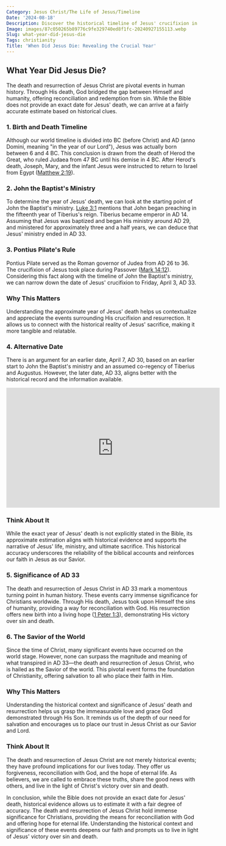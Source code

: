 ```yaml
---
Category: Jesus Christ/The Life of Jesus/Timeline
Date: '2024-08-18'
Description: Discover the historical timeline of Jesus' crucifixion in this article that explores the year of Jesus' death, shedding light on this significant event.
Image: images/87c050265b89776c9fe329740ed8f1fc-20240927155113.webp
Slug: what-year-did-jesus-die
Tags: christianity
Title: 'When Did Jesus Die: Revealing the Crucial Year'
---
```


## What Year Did Jesus Die?

The death and resurrection of Jesus Christ are pivotal events in human history. Through His death, God bridged the gap between Himself and humanity, offering reconciliation and redemption from sin. While the Bible does not provide an exact date for Jesus' death, we can arrive at a fairly accurate estimate based on historical clues.

### 1. Birth and Death Timeline

Although our world timeline is divided into BC (before Christ) and AD (anno Domini, meaning "in the year of our Lord"), Jesus was actually born between 6 and 4 BC. This conclusion is drawn from the death of Herod the Great, who ruled Judaea from 47 BC until his demise in 4 BC. After Herod's death, Joseph, Mary, and the infant Jesus were instructed to return to Israel from Egypt ([Matthew 2:19](https://www.bibleref.com/Matthew/2/Matthew-2-19.html)).

### 2. John the Baptist's Ministry

To determine the year of Jesus' death, we can look at the starting point of John the Baptist's ministry. [Luke 3:1](https://www.bibleref.com/Luke/3/Luke-3-1.html) mentions that John began preaching in the fifteenth year of Tiberius's reign. Tiberius became emperor in AD 14. Assuming that Jesus was baptized and began His ministry around AD 29, and ministered for approximately three and a half years, we can deduce that Jesus' ministry ended in AD 33.

### 3. Pontius Pilate's Rule

Pontius Pilate served as the Roman governor of Judea from AD 26 to 36. The crucifixion of Jesus took place during Passover ([Mark 14:12](https://www.bibleref.com/Mark/14/Mark-14-12.html)). Considering this fact along with the timeline of John the Baptist's ministry, we can narrow down the date of Jesus' crucifixion to Friday, April 3, AD 33.

### Why This Matters

Understanding the approximate year of Jesus' death helps us contextualize and appreciate the events surrounding His crucifixion and resurrection. It allows us to connect with the historical reality of Jesus' sacrifice, making it more tangible and relatable.

### 4. Alternative Date

There is an argument for an earlier date, April 7, AD 30, based on an earlier start to John the Baptist's ministry and an assumed co-regency of Tiberius and Augustus. However, the later date, AD 33, aligns better with the historical record and the information available.


<iframe width="560" height="315" src="https://www.youtube.com/embed/PRVuDJvTLAM" frameborder="0" allow="autoplay; encrypted-media" allowfullscreen></iframe>


### Think About It

While the exact year of Jesus' death is not explicitly stated in the Bible, its approximate estimation aligns with historical evidence and supports the narrative of Jesus' life, ministry, and ultimate sacrifice. This historical accuracy underscores the reliability of the biblical accounts and reinforces our faith in Jesus as our Savior.

### 5. Significance of AD 33

The death and resurrection of Jesus Christ in AD 33 mark a momentous turning point in human history. These events carry immense significance for Christians worldwide. Through His death, Jesus took upon Himself the sins of humanity, providing a way for reconciliation with God. His resurrection offers new birth into a living hope ([1 Peter 1:3](https://www.bibleref.com/1-Peter/1/1-Peter-1-3.html)), demonstrating His victory over sin and death.

### 6. The Savior of the World

Since the time of Christ, many significant events have occurred on the world stage. However, none can surpass the magnitude and meaning of what transpired in AD 33—the death and resurrection of Jesus Christ, who is hailed as the Savior of the world. This pivotal event forms the foundation of Christianity, offering salvation to all who place their faith in Him.

### Why This Matters

Understanding the historical context and significance of Jesus' death and resurrection helps us grasp the immeasurable love and grace God demonstrated through His Son. It reminds us of the depth of our need for salvation and encourages us to place our trust in Jesus Christ as our Savior and Lord.

### Think About It

The death and resurrection of Jesus Christ are not merely historical events; they have profound implications for our lives today. They offer us forgiveness, reconciliation with God, and the hope of eternal life. As believers, we are called to embrace these truths, share the good news with others, and live in the light of Christ's victory over sin and death.

In conclusion, while the Bible does not provide an exact date for Jesus' death, historical evidence allows us to estimate it with a fair degree of accuracy. The death and resurrection of Jesus Christ hold immense significance for Christians, providing the means for reconciliation with God and offering hope for eternal life. Understanding the historical context and significance of these events deepens our faith and prompts us to live in light of Jesus' victory over sin and death.